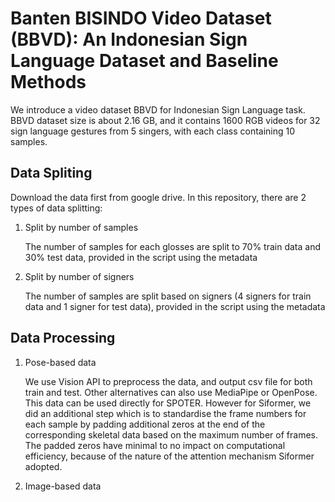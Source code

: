 # Banten BISINDO Video Dataset (BBVD): An Indonesian Sign Language Dataset and Baseline Methods

We introduce a video dataset BBVD for Indonesian Sign Language task. BBVD dataset size is about 2.16 GB, and it contains 1600 RGB videos for 32 sign language gestures from 5 singers, with each class containing 10 samples.

## Data Spliting
Download the data first from google drive.
In this repository, there are 2 types of data splitting:
1. Split by number of samples
   <p>The number of samples for each glosses are split to 70% train data and 30% test data, provided in the script using the metadata</p>
2. Split by number of signers
   <p>The number of samples are split based on signers (4 signers for train data and 1 signer for test data), provided in the script using the metadata</p>

## Data Processing
1. Pose-based data
   <p>We use Vision API to preprocess the data, and output csv file for both train and test. Other alternatives can also use MediaPipe or OpenPose.
   This data can be used directly for SPOTER. However for Siformer, we did an additional step which is to standardise the frame numbers for each sample by padding additional zeros at the end of the corresponding skeletal data based on the maximum number of frames. The padded zeros have minimal to no impact on computational efficiency, because of the nature of the attention mechanism Siformer adopted.</p>   
2. Image-based data
